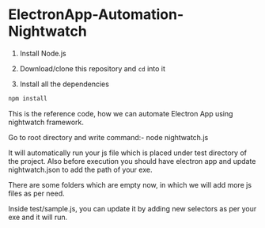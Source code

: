 ElectronApp-Automation-Nightwatch
==================================

1. Install Node.js

2. Download/clone this repository and `cd` into it

3. Install all the dependencies    
 ```bash
 npm install
 ```

 This is the reference code, how we can automate Electron App using nightwatch framework.
 
 Go to root directory and write command:-
 node nightwatch.js
 
 It will automatically run your js file which is placed under test directory of the project.
 Also before execution you should have electron app and update nightwatch.json to add the path of your exe.
 
 There are some folders which are empty now, in which we will add more js files as per need.
 
 Inside test/sample.js, you can update it by adding new selectors as per your exe and it will run.
